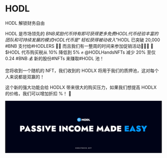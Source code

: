 # HODL

HODL 解锁财务自由

HODL 是市场领先的 $BNB 奖励代币
持有即可获得更多免费HODL代币
经验丰富的团队和可持续发展的模式
HODL 代币是“轻松获得被动收入”$HODL 已突破 20,000 #BNB 支付给#HODLERS 🍾🍾
而且我们有一整周的时间来参加促销活动🎉🎉🎉
🤑 $HODL 代币购买税从 10% 降低到 5%
✊ @HODLHandsNFTs 减少 20% 至仅 0.24 #BNB
💰 新的股份#NFTs 来赚取#HODL 池！

您将收到一个随机的 NFT，我们收到的 HODLX 将用于我们的质押池，这对每个人来说都是双赢的！

这个新的强大功能会给 HODLX 带来很大的购买压力，如果我们想提高 HODLX 的价格，我们可以增加折扣 %！ 🚀

![1080x360](1080x360.png)
